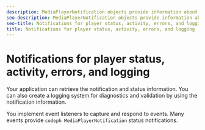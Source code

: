 ```yaml
---
description: MediaPlayerNotification objects provide information about changes in player status, warnings, and errors. Errors that stop the playback of the video also cause a change in the status of the player.
seo-description: MediaPlayerNotification objects provide information about changes in player status, warnings, and errors. Errors that stop the playback of the video also cause a change in the status of the player.
seo-title: Notifications for player status, activity, errors, and logging
title: Notifications for player status, activity, errors, and logging
---
```


# Notifications for player status, activity, errors, and logging

Your application can retrieve the notification and status information. You can also create a logging system for diagnostics and validation by using the notification information.

You implement event listeners to capture and respond to events. Many events provide `codeph MediaPlayerNotification` status notifications.

